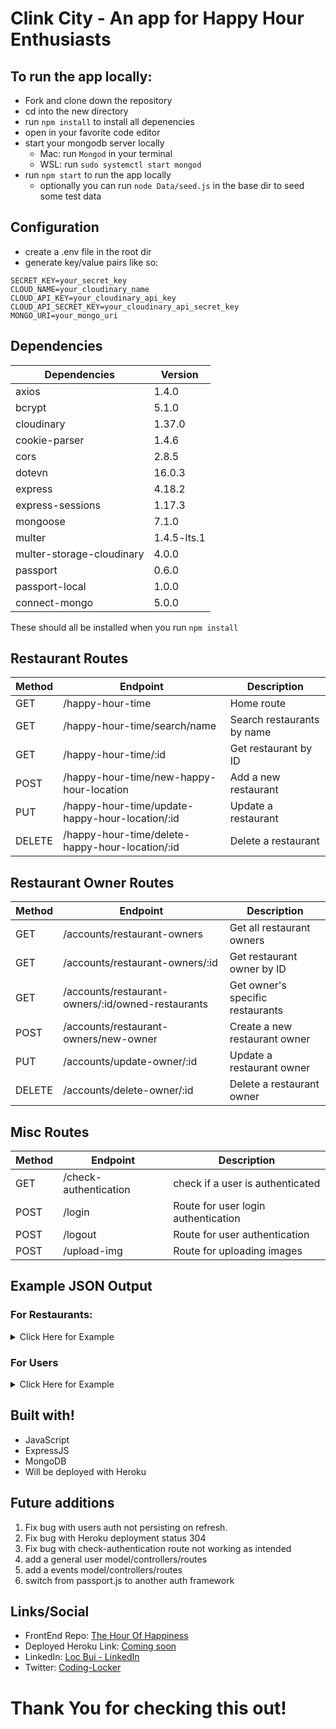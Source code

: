 # Clink City - An app for Happy Hour Enthusiasts


## To run the app locally:

* Fork and clone down the repository
* cd into the new directory
* run `npm install` to install all depenencies
* open in your favorite code editor
* start your mongodb server locally
    * Mac: run `Mongod` in your terminal
    * WSL: run `sudo systemctl start mongod`
* run `npm start` to run the app 
locally
    * optionally you can run `node Data/seed.js` in the base dir to seed  some test data


## Configuration

* create a .env file in the root dir
* generate key/value pairs like so:

```
SECRET_KEY=your_secret_key
CLOUD_NAME=your_cloudinary_name
CLOUD_API_KEY=your_cloudinary_api_key
CLOUD_API_SECRET_KEY=your_cloudinary_api_secret_key
MONGO_URI=your_mongo_uri
```
## Dependencies

| Dependencies               | Version      |
| -----------                | -----------  |
| axios                      | 1.4.0        |
| bcrypt                     | 5.1.0        |
| cloudinary                 | 1.37.0       |
| cookie-parser              | 1.4.6        |
| cors                       | 2.8.5        |
| dotevn                     | 16.0.3       |
| express                    | 4.18.2       |
| express-sessions           | 1.17.3       |
| mongoose                   | 7.1.0        |
| multer                     | 1.4.5-lts.1  |
| multer-storage-cloudinary  | 4.0.0        |
| passport                   | 0.6.0        |
| passport-local             | 1.0.0        |
| connect-mongo              | 5.0.0        |


These should all be installed when you run `npm install`


## Restaurant Routes

|Method	|Endpoint	|Description|
|-------|-----------|-----------|
|GET	|/happy-hour-time	|Home route|
|GET	|/happy-hour-time/search/name	|Search restaurants by name|
|GET	|/happy-hour-time/:id	|Get restaurant by ID|
|POST	|/happy-hour-time/new-happy-hour-location	|Add a new restaurant|
|PUT	|/happy-hour-time/update-happy-hour-location/:id	|Update a restaurant|
|DELETE	|/happy-hour-time/delete-happy-hour-location/:id	|Delete a restaurant|

## Restaurant Owner Routes

|Method	|Endpoint	|Description|
|-------|-----------|-----------|
|GET	|/accounts/restaurant-owners	|Get all restaurant owners|
|GET	|/accounts/restaurant-owners/:id	|Get restaurant owner by ID|
|GET	|/accounts/restaurant-owners/:id/owned-restaurants	|Get owner's specific restaurants|
|POST	|/accounts/restaurant-owners/new-owner	|Create a new restaurant owner|
|PUT	|/accounts/update-owner/:id	|Update a restaurant owner|
|DELETE	|/accounts/delete-owner/:id	|Delete a restaurant owner|

## Misc Routes

|Method	|Endpoint	|Description|
|-------|-----------|-----------|
|GET    | /check-authentication      |check if a user is authenticated  |
|POST   | /login    | Route for user login authentication|  
|POST   | /logout   | Route for user authentication  | 
|POST   | /upload-img |Route for uploading images|  


## Example JSON Output
### For Restaurants:
<details>

<summary>Click Here for Example</summary>

```
  {
    _id: ObjectId("646d66696740427bb51002b1"),
    name: 'asdasd',
    address: {
      street: '5300 Holmes Run Parkway Apt. 1412',
      city: 'Alexandria',
      state: 'Virginia (VA)',
      zipCode: '22304',
      _id: ObjectId("646d66696740427bb51002b2")
    },
    phone: '8044755826',
    happyHour: {
      day: 'dasdas',
      time: 'dasdas',
      deals: 'dasd',
      _id: ObjectId("646d66696740427bb51002b3")
    },
    menu: 'asdasd',
    restaurantImg: 'https://res.cloudinary.com/dk5rjoauw/image/upload/v1684891264/images_2_lqos6w.jpg',
    owner: ObjectId("646d2d0a94848586a78da287"),
    __v: 0
  }
```
</details>

### For Users

<details>

<summary>Click Here for Example</summary>

```
  {
    _id: ObjectId("646d2d0a94848586a78da287"),
    name: 'test',
    email: 'test2@gmail.com',
    password: '$2b$10$q2KikoGpfR5P85endRr/h.x9qDggJVXOhIGt/WpUbLcMWmk4Shapm',
    restaurants: [
      ObjectId("646d45f60456614c24d027a4"),
      ObjectId("646d5eca6740427bb5100245"),
      ObjectId("646d5f8f6740427bb5100256"),
      ObjectId("646d60e96740427bb510026d"),
      ObjectId("646d612c6740427bb510027b"),
      ObjectId("646d651a6740427bb510029c"),
      ObjectId("646d66696740427bb51002b1")
    ],
    __v: 0
  }
```

</details>

## Built with!

* JavaScript
* ExpressJS
* MongoDB
* Will be deployed with Heroku

## Future additions
1. Fix bug with users auth not persisting on refresh.
2. Fix bug with Heroku deployment status 304
3. Fix bug with check-authentication route not working as intended
4. add a general user model/controllers/routes
5. add a events model/controllers/routes
6. switch from passport.js to another auth framework



## Links/Social

* FrontEnd Repo: [The Hour Of Happiness](https://github.com/locb65/The-Hour-of-Happiness-Frontend)
* Deployed Heroku Link: [Coming soon]()
* LinkedIn: [Loc Bui - LinkedIn](https://www.linkedin.com/in/loc-bui-b574ba128/)
* Twitter: [Coding-Locker](https://twitter.com/coding_locker)

# Thank You for checking this out!